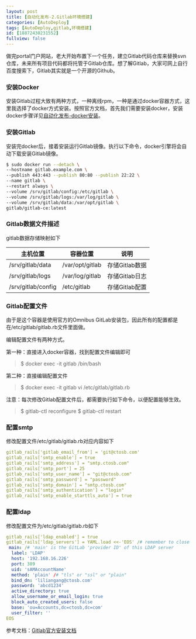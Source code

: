 ```yaml
---
layout: post
title: [自动化发布-2.Gitlab环境搭建]
categories: [AutoDeploy]
tags: [AutoDeploy,gitlab,环境搭建]
id: [18872430231552]
fullview: false
---
```

做完portal门户网站，老大开始布置下一个任务，建立Gitlab代码仓库来替换svn仓库，未来所有项目代码都将托管于Gitlab仓库。想了解Gitlab，大家可网上自行百度搜索下，Gitlab其实就是一个开源的Github。

### 安装Docker

安装Gitlab过程大致有两种方式，一种离线rpm，一种是通过docker容器方式，这里我选择了docker方式安装。按照官方文档，首先我们需要安装docker，安装docker步骤详见[自动化发布-docker安装](/170212/auto-deploy-8.Docker-install)。

### 安装Gitlab

安装完docker后，接着安装运行Gitlab镜像。执行以下命令，docker引擎将会自动下载安装Gitlab镜像。
```bash
$ sudo docker run --detach \
--hostname gitlab.example.com \
--publish 443:443 --publish 80:80 --publish 22:22 \
--name gitlab \
--restart always \
--volume /srv/gitlab/config:/etc/gitlab \
--volume /srv/gitlab/logs:/var/log/gitlab \
--volume /srv/gitlab/data:/var/opt/gitlab \
gitlab/gitlab-ce:latest
```
### Gitlab数据文件描述

gitlab数据存储映射如下  

| 主机位置 | 容器位置 | 说明 |
| - | - | - | 
| /srv/gitlab/data | /var/opt/gitlab | 存储Gitlab数据 |
| /srv/gitlab/logs | /var/log/gitlab | 存储Gitlab日志 |
| /srv/gitlab/config | /etc/gitlab | 存储Gitlab配置 |

### Gitlab配置文件

由于是这个容器是使用官方的Omnibus GitLab安装包，因此所有的配置都是在/etc/gitlab/gitlab.rb文件里面做。

编辑配置文件有两种方式。

第一种：直接进入docker容器，找到配置文件编辑即可
> $ docker exec -it gitlab /bin/bash

第二种：直接编辑配置文件

> $ docker exec -it gitlab vi /etc/gitlab/gitlab.rb

注意：每次修改Gitlab配置文件后，都需要执行如下命令，以便配置能够生效。

> $ gitlab-ctl reconfigure $ gitlab-ctl restart

### 配置smtp

修改配置文件/etc/gitlab/gitlab.rb对应内容如下
```yaml
gitlab_rails['gitlab_email_from'] = 'git@ctosb.com' 
gitlab_rails['smtp_enable'] = true 
gitlab_rails['smtp_address'] = "smtp.ctosb.com" 
gitlab_rails['smtp_port'] = 25 
gitlab_rails['smtp_user_name'] = "git@ctosb.com" 
gitlab_rails['smtp_password'] = "password" 
gitlab_rails['smtp_domain'] = "smtp.ctosb.com" 
gitlab_rails['smtp_authentication'] = "login" 
gitlab_rails['smtp_enable_starttls_auto'] = true
```

### 配置ldap

修改配置文件为/etc/gitlab/gitlab.rb如下
```yaml
gitlab_rails['ldap_enabled'] = true 
gitlab_rails['ldap_servers'] = YAML.load <<-'EOS' /# remember to close this block with 'EOS' below 
 main: /# 'main' is the GitLab 'provider ID' of this LDAP server 
  label: 'LDAP' 
  host: '192.168.16.226' 
  port: 389 
  uid: 'sAMAccountName' 
  method: 'plain' /# "tls" or "ssl" or "plain" 
  bind_dn: 'liliangang@ctosb.com' 
  password: 'abcd1234' 
  active_directory: true 
  allow_username_or_email_login: true 
  block_auto_created_users: false 
  base: 'ou=Accounts,dc=ctosb,dc=com' 
  user_filter: '' 
EOS
```

参考文档：[Gitlab官方安装文档](https://docs.gitlab.com/omnibus/docker/)
